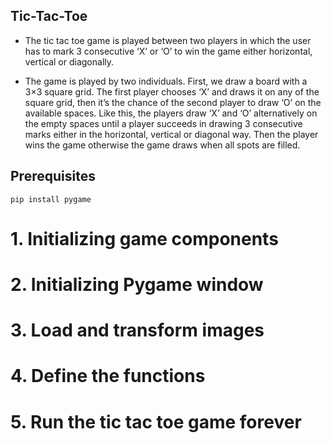  ## Tic-Tac-Toe
 
 
 - The tic tac toe game is played between two players in which the user has to mark 3 consecutive ‘X’ or ‘O’ to win the game either horizontal, vertical or diagonally.


- The game is played by two individuals. First, we draw a board with a 3×3 square grid. The first player chooses ‘X’ and draws it on any of the square grid, then it’s the chance of the second player to draw ‘O’ on the available spaces. Like this, the players draw ‘X’ and ‘O’ alternatively on the empty spaces until a player succeeds in drawing 3 consecutive marks either in the horizontal, vertical or diagonal way. Then the player wins the game otherwise the game draws when all spots are filled.


## Prerequisites

    pip install pygame
   
# 1. Initializing game components

# 2. Initializing Pygame window

# 3. Load and transform images

# 4. Define the functions

# 5. Run the tic tac toe game forever
